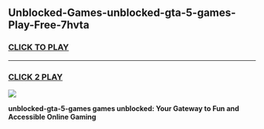 
## Unblocked-Games-unblocked-gta-5-games-Play-Free-7hvta
<h3>
<a href="https://premium76.site?title=unblocked-gta-5-games&ref=23A">CLICK TO PLAY</a></h3>
<hr>

<h3>
<a href="https://premium76.site?title=unblocked-gta-5-games&ref=23A">CLICK 2 PLAY</a>
  
</h3>

<a href="https://premium76.site?title=unblocked-gta-5-games&ref=23A"><img src="https://clearcache.store/games.png"></a>


**unblocked-gta-5-games games unblocked: Your Gateway to Fun and Accessible Online Gaming**
